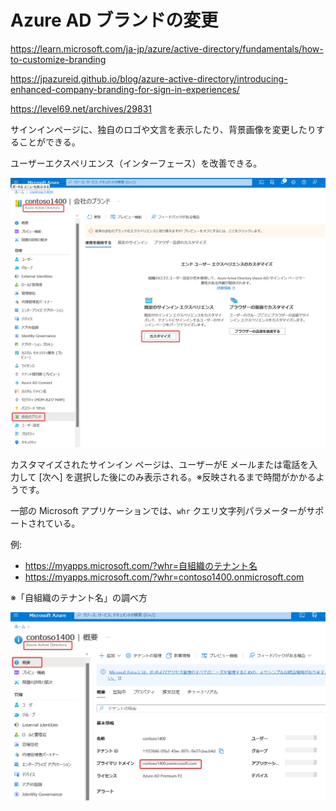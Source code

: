 # Azure AD ブランドの変更

https://learn.microsoft.com/ja-jp/azure/active-directory/fundamentals/how-to-customize-branding

https://jpazureid.github.io/blog/azure-active-directory/introducing-enhanced-company-branding-for-sign-in-experiences/

https://level69.net/archives/29831

サインインページに、独自のロゴや文言を表示したり、背景画像を変更したりすることができる。

ユーザーエクスペリエンス（インターフェース）を改善できる。

![](images/ss-2023-02-28-09-04-23.png)

カスタマイズされたサインイン ページは、ユーザーがE メールまたは電話を入力して [次へ] を選択した後にのみ表示される。※反映されるまで時間がかかるようです。

一部の Microsoft アプリケーションでは、`whr` クエリ文字列パラメーターがサポートされている。

例:
- https://myapps.microsoft.com/?whr=自組織のテナント名
- https://myapps.microsoft.com/?whr=contoso1400.onmicrosoft.com

※「自組織のテナント名」の調べ方

![](images/ss-2023-02-28-09-21-54.png)